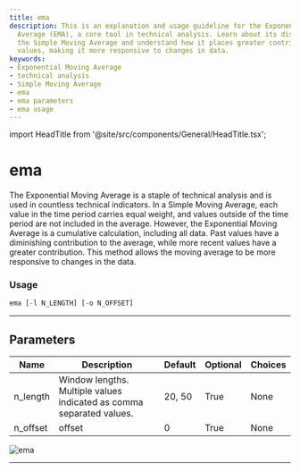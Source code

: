 ```yaml
---
title: ema
description: This is an explanation and usage guideline for the Exponential Moving
  Average (EMA), a core tool in technical analysis. Learn about its distinction from
  the Simple Moving Average and understand how it places greater contribution on recent
  values, making it more responsive to changes in data.
keywords:
- Exponential Moving Average
- technical analysis
- Simple Moving Average
- ema
- ema parameters
- ema usage
---
```


import HeadTitle from '@site/src/components/General/HeadTitle.tsx';

<HeadTitle title="ema - Ta - Stocks - Reference | OpenBB Terminal Docs" />

# ema

The Exponential Moving Average is a staple of technical analysis and is used in countless technical indicators. In a Simple Moving Average, each value in the time period carries equal weight, and values outside of the time period are not included in the average. However, the Exponential Moving Average is a cumulative calculation, including all data. Past values have a diminishing contribution to the average, while more recent values have a greater contribution. This method allows the moving average to be more responsive to changes in the data.

### Usage

```python
ema [-l N_LENGTH] [-o N_OFFSET]
```

---

## Parameters

| Name | Description | Default | Optional | Choices |
| ---- | ----------- | ------- | -------- | ------- |
| n_length | Window lengths. Multiple values indicated as comma separated values. | 20, 50 | True | None |
| n_offset | offset | 0 | True | None |

![ema](https://user-images.githubusercontent.com/46355364/154310578-6f4a51a8-3667-497c-9c50-7ff16e256fb6.png)

---
